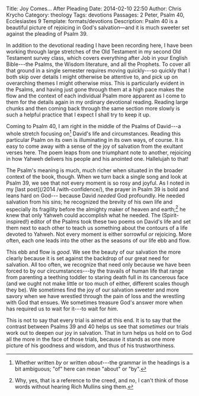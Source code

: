 Title: Joy Comes… After Pleading
Date: 2014-02-10 22:50
Author: Chris Krycho
Category: theology
Tags: devotions
Passages: 2 Peter, Psalm 40, Ecclesiastes 9
Template: formats/devotions
Description: Psalm 40 is a beautiful picture of rejoicing in God's salvation—and
    it is much sweeter set against the pleading of Psalm 39.

In addition to the devotional reading I have been recording here, I have been
working through large stretches of the Old Testament in my second Old Testament
survey class, which covers everything after Job in your English Bible---the
Psalms, the Wisdom literature, and all the Prophets. To cover all that ground in
a single semester requires moving quickly---so quickly that I both skip over
details  I might otherwise be attentive to, and pick up on overarching themes I
might otherwise miss. This is particularly evident in the Psalms, and having
just gone through them at a high pace makes the flow and the context of each
individual Psalm more apparent as I come to them for the details again in my
ordinary devotional reading. Reading large chunks and then coming back through
the same section more slowly is such a helpful practice that I expect I shall
try to keep it up.

Coming to Psalm 40, I am right in the middle of the Psalms of David---a whole
stretch focusing on[^attr] David's life and circumstances. Reading this
particular Psalm on its own is illuminating in its own ways, of course. It is
easy to come away with a sense of the joy of salvation from the exultant verses
here. The poem leaps from one triumphant note to another, rejoicing in how
Yahweh delivers his people and his anointed one. Hallelujah to that!

The Psalm's meaning is much, much richer when situated in the broader context of
the book, though. When we turn back a single song and look at Psalm 39, we see
that not every moment is so rosy and joyful. As I noted in my [last post](/2014
/with-confidence/), the prayer in Psalm 39 is bold and leans hard on God---
because David *needed* God profoundly. He needed salvation from his sins; he
recognized the brevity of his own life and especially its fragility before the
almighty maker of heaven and earth;[^rm] he knew that only Yahweh could
accomplish what he needed. The (Spirit-inspired!) editor of the Psalms took
these two poems on David's life and set them next to each other to teach us
something about the contours of a life devoted to Yahweh. Not every moment is
either sorrowful *or* rejoicing. More often, each one leads into the other as
the seasons of our life ebb and flow.

This ebb and flow is *good*. We see the beauty of our salvation the more clearly
because it is set against the backdrop of our great need for salvation. All too
often, we recognize that need only because we have been forced to by our
circumstances---by the travails of human life that range from parenting a
teething toddler to staring death full in its cancerous face (and we ought not
make little or too much of either, different scales though they be). We
sometimes find the joy of our salvation sweeter and more savory when we have
wrestled through the pain of loss and the wrestling with God that ensues. We
sometimes treasure God's answer more when has required us to wait for it---to
wait for *him*.

This is not to say that every trial is aimed at this end. It is to say that the
contrast between Psalms 39 and 40 helps us see that *sometimes* our trials work
out to deepen our joy in salvation. That in turn helps us hold on to God all the
more in the face of those trials, because it stands as one more picture of his
goodness and wisdom, and thus of his trustworthiness.

[^attr]: Whether written *by* or written *about*---the grammar in the headings
is a bit ambiguous; "of" here can mean "about" or "by".

[^rm]: Why, yes, that is a reference to the creed, and no, I can't think of
those words without hearing Rich Mullins sing them.